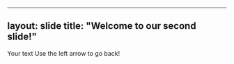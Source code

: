 ---
layout:  slide
title:  "Welcome to our second slide!"
--
Your text
Use the left arrow to go back!


